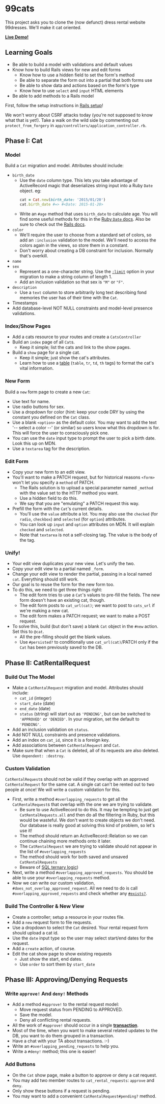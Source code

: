 # 99cats

This project asks you to clone the (now defunct) dress rental website
99dresses. We'll make it cat oriented.

**[Live Demo!][live-demo]**

## Learning Goals

* Be able to build a model with validations and default values
* Know how to build Rails views for new and edit forms
  * Know how to use a hidden field to set the form's method
  * Be able to separate the form out into a partial that both forms use
  * Be able to show data and actions based on the form's type
  * Know how to use `select` and `input` HTML elements
* Be able to add methods to a Rails model

First, follow the setup instructions in [Rails setup][rails-setup]!

We won't worry about CSRF attacks today (you're not supposed to know
what that is yet!). Take a walk on the wild side by commenting out
`protect_from_forgery` in `app/controllers/application_controller.rb`.

[live-demo]: https://ninetyninecats.herokuapp.com/
[rails-setup]: ../../readings/rails-setup.md

## Phase I: Cat

### Model

Build a `Cat` migration and model. Attributes should
include:

* `birth_date`
  * Use the `date` column type. This lets you take advantage of
    ActiveRecord magic that deserializes string input into a Ruby
    `Date` object. eg:
    ```ruby
    cat = Cat.new(birth_date: '2015/01/20')
    cat.birth_date #=> #<Date: 2015-01-20>
    ```
  * Write an `#age` method that uses `birth_date` to calculate age.
    You will find some useful methods for this in the [Ruby `Date`
    docs][date-docs]. Also be sure to check out the [Rails docs][time-ago].
* `color`
  * We'll require the user to choose from a standard set of colors, so
    add an `:inclusion` validation to the model. We'll need to access
    the colors again in the views, so store them in a constant.
  * Don't worry about creating a DB constraint for inclusion. Normally
    that's overkill.
* `name`
* `sex`
  * Represent as a one-character string. Use the [`:limit`][limit-docs]
    option in your migration to make a string column of length 1.
  * Add an inclusion validation so that sex is `"M"` or `"F"`.
* `description`
  * Use a `text` column to store arbitrarily long text describing
    fond memories the user has of their time with the `Cat`.
* Timestamps
* Add database-level NOT NULL constraints and model-level presence validations.

[date-docs]: http://ruby-doc.org/stdlib-2.1.2/libdoc/date/rdoc/Date.html
[time-ago]: http://api.rubyonrails.org/classes/ActionView/Helpers/DateHelper.html#method-i-time_ago_in_words
[limit-docs]: http://api.rubyonrails.org/classes/ActiveRecord/ConnectionAdapters/TableDefinition.html#method-i-column

### Index/Show Pages

* Add a cats resource to your routes and create a `CatsController`
* Build an `index` page of all `Cat`s.
  * Keep it simple; list the cats and link to the show pages.
* Build a `show` page for a single cat.
  * Keep it simple; just show the cat's attributes.
  * Learn how to use a [table][table-link] (`table`, `tr`, `td`, `th` tags) to format
    the cat's vital information.

[table-link]: https://developer.mozilla.org/en-US/docs/Web/HTML/Element/table

### New Form

Build a `new` form page to create a new `Cat`:

* Use text for name.
* Use radio buttons for sex.
* Use a dropdown for color (hint: keep your code DRY by using the
  constant you defined on the `Cat` class.
* Use a blank `<option>` as the default color. You may want to add the text
  '-- select a color --' (or similar) so users know what this dropdown is
  for. This will force the user to consciously pick one.
* You can use the `date` input type to prompt the user to pick a birth
  date. Look this up on MDN.
* Use a `textarea` tag for the description.

### Edit Form

* Copy your new form to an edit view.
* You'll want to make a PATCH request, but for historical reasons
  `<form>` won't let you specify a `method` of PATCH.
  * The Rails solution is to upload a special parameter named
    `_method` with the value set to the HTTP method you want.
  * Use a hidden field to do this.
  * We say that you are "emulating" a PATCH request this way.
* Prefill the form with the `Cat`'s current details.
  * You'll use the `value` attribute a lot. You may also use the
    `checked` (for `radio`, `checkbox`) and `selected` (for
    `option`) attributes.
  * You can look up `input` and `option` attributes on MDN. It will
    explain `checked` and `selected`.
  * Note that `textarea` is not a self-closing tag. The value is the
    body of the tag.

### Unify!

* Your edit view duplicates your new view. Let's unify the two.
* Copy your edit view to a partial named `_form`.
* Change your edit view to render the partial, passing in a local
  named `cat`. Everything should still work.
* Our goal is to reuse the form for the new form too.
* To do this, we need to get three things right:
  * The edit form tries to use a `Cat`'s values to pre-fill the
    fields. The new form doesn't have an existing cat, though.
  * The edit form posts to `cat_url(cat)`; we want to post to
    `cats_url` if we're making a new cat.
  * The edit form makes a PATCH request; we want to make a POST
    request.
* To solve this, build (but don't save) a blank `Cat` object in the
  `#new` action. Set this to `@cat`.
  * All the pre-filling should get the blank values.
  * Use `#persisted?` to conditionally use `cat_url(cat)`/PATCH only
    if the `Cat` has been previously saved to the DB.

## Phase II: CatRentalRequest

### Build Out The Model

* Make a `CatRentalRequest` migration and model. Attributes should include:
  * `cat_id` (integer)
  * `start_date` (date)
  * `end_date` (date)
  * `status` (string) will start out as `'PENDING'`, but can be switched
    to `'APPROVED'` or `'DENIED'`. In your migration, set the default to
    `'PENDING'`.
* Add an inclusion validation on `status`.
* Add NOT NULL constraints and presence validations.
* Add an index on `cat_id`, since it is a foreign key.
* Add associations between `CatRentalRequest` and `Cat`.
* Make sure that when a `Cat` is deleted, all of its requests are
  also deleted. Use `dependent: :destroy`.

### Custom Validation

`CatRentalRequest`s should not be valid if they overlap with an approved
`CatRentalRequest` for the same cat. A single cat can't be rented out to
two people at once! We will write a custom validation for this.

* First, write a method `#overlapping_requests` to get all the
  `CatRentalRequest`s that overlap with the one we are trying to validate.
  * Be sure to use ActiveRecord to do this. It may be tempting to just get
    `CatRentalRequests.all` and then do all the filtering in Ruby, but this
    would be wasteful. We don't want to create objects we don't need. Our
    database is really good at solving this kind of problem, so let's use it!
  * The method should return an ActiveRecord::Relation so we can continue
    chaining more methods onto it later.
  * The `CatRentalRequest` we are trying to validate should not appear
    in the list of `#overlapping_requests`
  * The method should work for both saved and unsaved `CatRentalRequests`
  * Beware of [SQL ternary logic][sql-ternary-logic])
* Next, write a method `#overlapping_approved_requests`. You should
  be able to use your `#overlapping_requests` method.
* Now we can write our custom validation, `#does_not_overlap_approved_request`.
 All we need to do is call `#overlapping_approved_requests` and check whether
 any [`#exists?`][exists].

[sql-ternary-logic]: ../../../sql/readings/sql-ternary-logic.md
[exists]: http://apidock.com/rails/ActiveRecord/FinderMethods/exists%3F

### Build The Controller & New View

* Create a controller; setup a resource in your routes file.
* Add a `new` request form to file requests.
* Use a dropdown to select the `Cat` desired. Your rental request form
  should upload a cat id.
* Use the `date` input type so the user may select start/end dates for
  the request.
* Add a `create` action, of course.
* Edit the cat show page to show existing requests
    * Just show the start, end dates.
    * Use `order` to sort them by `start_date`

## Phase III: Approving/Denying Requests

### Write `approve!` And `deny!` Methods

* Add a method `#approve!` to the rental request model:
  * Move request status from PENDING to APPROVED.
  * Save the model.
  * Deny all conflicting rental requests.
* All the work of `#approve!` should occur in a single
  **[transaction][transaction-api]**.
* Most of the time, when you want to make several related updates to
  the DB, you want to do them grouped in a transaction.
* Have a chat with your TA about transactions. :-)
* Write an `#overlapping_pending_requests` to help you.
* Write a `#deny!` method; this one is easier!

[transaction-api]: http://api.rubyonrails.org/v3.2.16/classes/ActiveRecord/Transactions/ClassMethods.html

### Add Buttons

* On the `Cat` show page, make a button to approve or deny a cat
  request.
* You may add two member routes to `cat_rental_requests`: `approve`
  and `deny`.
* Only show these buttons if a request is pending.
* You may want to add a convenient `CatRentalRequest#pending?`
  method.
